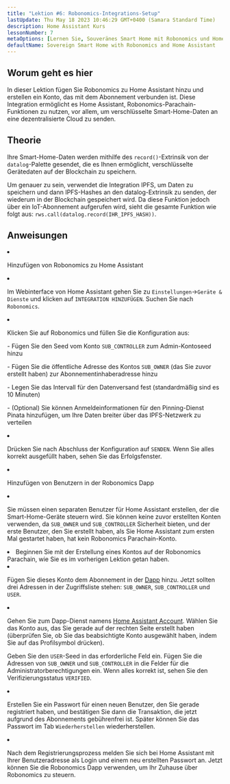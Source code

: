 ```yaml
---
title: "Lektion #6: Robonomics-Integrations-Setup"
lastUpdate: Thu May 18 2023 10:46:29 GMT+0400 (Samara Standard Time)
description: Home Assistant Kurs
lessonNumber: 7
metaOptions: [Lernen Sie, Souveränes Smart Home mit Robonomics und Home Assistant]
defaultName: Sovereign Smart Home with Robonomics and Home Assistant
---
```



## Worum geht es hier

In dieser Lektion fügen Sie Robonomics zu Home Assistant hinzu und erstellen ein Konto, das mit dem Abonnement verbunden ist. Diese Integration ermöglicht es Home Assistant, Robonomics-Parachain-Funktionen zu nutzen, vor allem, um verschlüsselte Smart-Home-Daten an eine dezentralisierte Cloud zu senden.


## Theorie

Ihre Smart-Home-Daten werden mithilfe des <code>record()</code>-Extrinsik von der <code>datalog</code>-Palette gesendet, die es Ihnen ermöglicht, verschlüsselte Gerätedaten auf der Blockchain zu speichern. 

Um genauer zu sein, verwendet die Integration IPFS, um Daten zu speichern und dann IPFS-Hashes an den datalog-Extrinsik zu senden, der wiederum in der Blockchain gespeichert wird. Da diese Funktion jedoch über ein IoT-Abonnement aufgerufen wird, sieht die gesamte Funktion wie folgt aus: <code>rws.call(datalog.record(IHR_IPFS_HASH))</code>.

## Anweisungen

<List type="numbers">

<li>

Hinzufügen von Robonomics zu Home Assistant

<List>

<li>

Im Webinterface von Home Assistant gehen Sie zu <code>Einstellungen</code>-><code>Geräte & Dienste</code> und klicken auf <code>INTEGRATION HINZUFÜGEN</code>. Suchen Sie nach <code>Robonomics</code>.

<LessonVideo  :videos="[{src: 'https://crustipfs.info/ipfs/QmQp66J943zbF6iFdkKQpBikSbm9jV9La25bivKd7cz6fD', type:'mp4'}]" />

</li>

<li>

Klicken Sie auf Robonomics und füllen Sie die Konfiguration aus: 

\- Fügen Sie den Seed vom Konto <code>SUB_CONTROLLER</code> zum Admin-Kontoseed hinzu

\- Fügen Sie die öffentliche Adresse des Kontos <code>SUB_OWNER</code> (das Sie zuvor erstellt haben) zur Abonnementinhaberadresse hinzu

\- Legen Sie das Intervall für den Datenversand fest (standardmäßig sind es 10 Minuten)

\- (Optional) Sie können Anmeldeinformationen für den Pinning-Dienst Pinata hinzufügen, um Ihre Daten breiter über das IPFS-Netzwerk zu verteilen

</li>

<li>

Drücken Sie nach Abschluss der Konfiguration auf <code>SENDEN</code>. Wenn Sie alles korrekt ausgefüllt haben, sehen Sie das Erfolgsfenster.

</li>
</List>
</li>

<li>

Hinzufügen von Benutzern in der Robonomics Dapp 

<List>

<li>

Sie müssen einen separaten Benutzer für Home Assistant erstellen, der die Smart-Home-Geräte steuern wird. Sie können keine zuvor erstellten Konten verwenden, da <code>SUB_OWNER</code> und <code>SUB_CONTROLLER</code> Sicherheit bieten, und der erste Benutzer, den Sie erstellt haben, als Sie Home Assistant zum ersten Mal gestartet haben, hat kein Robonomics Parachain-Konto.

</li>

<li>
Beginnen Sie mit der Erstellung eines Kontos auf der Robonomics Parachain, wie Sie es im vorherigen Lektion getan haben.
</li>

<li>

Fügen Sie dieses Konto dem Abonnement in der [Dapp](https://dapp.robonomics.network/#/subscription/devices) hinzu. Jetzt sollten drei Adressen in der Zugriffsliste stehen: <code>SUB_OWNER</code>, <code>SUB_CONTROLLER</code> und <code>USER</code>.

<LessonVideo  :videos="[{src: 'https://crustipfs.info/ipfs/QmSxzram7CF4SXpVgEyv98XetjYsxNFQY2GY4PfyhJak7H', type:'mp4'}]" />

</li>

<li>

Gehen Sie zum Dapp-Dienst namens [Home Assistant Account](https://dapp.robonomics.network/#/home-assistant). Wählen Sie das Konto aus, das Sie gerade auf der rechten Seite erstellt haben (überprüfen Sie, ob Sie das beabsichtigte Konto ausgewählt haben, indem Sie auf das Profilsymbol drücken).

Geben Sie den <code>USER</code>-Seed in das erforderliche Feld ein. Fügen Sie die Adressen von <code>SUB_OWNER</code> und <code>SUB_CONTROLLER</code> in die Felder für die Administratorberechtigungen ein. Wenn alles korrekt ist, sehen Sie den Verifizierungsstatus <code>VERIFIED</code>.

</li>

<li>

Erstellen Sie ein Passwort für einen neuen Benutzer, den Sie gerade registriert haben, und bestätigen Sie dann die Transaktion, die jetzt aufgrund des Abonnements gebührenfrei ist. Später können Sie das Passwort im Tab <code>Wiederherstellen</code> wiederherstellen.

<LessonVideo  :videos="[{src: 'https://crustipfs.info/ipfs/QmW2TXuwCYXzgcRfEUx4imZU5ZerEzkuD5P53u9g2WnxDh', type:'mp4'}]" />

</li>

<li>

Nach dem Registrierungsprozess melden Sie sich bei Home Assistant mit Ihrer Benutzeradresse als Login und einem neu erstellten Passwort an. Jetzt können Sie die Robonomics Dapp verwenden, um Ihr Zuhause über Robonomics zu steuern.

</li>
</List>
</li>
</List>